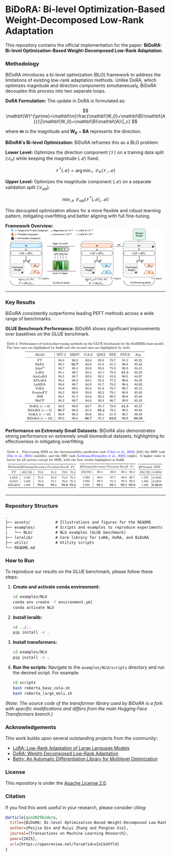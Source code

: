 # BiDoRA: Bi-level Optimization-Based Weight-Decomposed Low-Rank Adaptation

This repository contains the official implementation for the paper: **BiDoRA: Bi-level Optimization-Based Weight-Decomposed Low-Rank Adaptation**.


### Methodology

BiDoRA introduces a bi-level optimization (BLO) framework to address the limitations of existing low-rank adaptation methods. Unlike DoRA, which optimizes magnitude and direction components simultaneously, BiDoRA decouples this process into two separate loops.

**DoRA Formulation:**
The update in DoRA is formulated as:

$$
\mathbf{W}^{\prime}=\mathbf{m}\frac{\mathbf{W_0}+\mathbf{B}\mathbf{A}}{\|\mathbf{W_0}+\mathbf{B}\mathbf{A}\|_c}
$$

where $\mathbf{m}$ is the magnitude and $\mathbf{W_0}+\mathbf{B}\mathbf{A}$ represents the direction.

**BiDoRA's Bi-level Optimization:**
BiDoRA reframes this as a BLO problem:

**Lower Level:** Optimizes the direction component ($\mathcal{V}$) on a training data split ($\mathcal{D}_{tr}$) while keeping the magnitude ($\mathcal{M}$) fixed.

$$
\mathcal{V}^*(\mathcal{M})=\arg\min_{\mathcal{V}}\:\mathcal{L}_{tr}(\mathcal{V},\mathcal{M})
$$


**Upper Level:** Optimizes the magnitude component ($\mathcal{M}$) on a separate validation split ($\mathcal{D}_{val}$).

$$
\min_{\mathcal{M}}\:\mathcal{L}_{val}(\mathcal{V}^*(\mathcal{M}),\mathcal{M})
$$

This decoupled optimization allows for a more flexible and robust learning pattern, mitigating overfitting and better aligning with full fine-tuning.

**Framework Overview:**
![BiDoRA Overview](assets/chart.png)

---

### Key Results

BiDoRA consistently outperforms leading PEFT methods across a wide range of benchmarks.

**GLUE Benchmark Performance:**
BiDoRA shows significant improvements over baselines on the GLUE benchmark.

![GLUE Benchmark Results](assets/table2.png)

**Performance on Extremely Small Datasets:**
BiDoRA also demonstrates strong performance on extremely small biomedical datasets, highlighting its effectiveness in mitigating overfitting.

![Small Dataset Results](assets/table4.png)

---

### Repository Structure

```
.
├── assets/           # Illustrations and figures for the README
├── examples/         # Scripts and examples to reproduce experiments
│   └── NLU/          # NLU examples (GLUE benchmark)
├── loralib/          # Core library for LoRA, DoRA, and BiDoRA
├── utils/            # Utility scripts
└── README.md
```

### How to Run

To reproduce our results on the GLUE benchmark, please follow these steps:

1.  **Create and activate conda environment:**
    ```bash
    cd examples/NLU
    conda env create -f environment.yml
    conda activate NLU
    ```

2.  **Install loralib:**
    ```bash
    cd ../..
    pip install -e .
    ```

3.  **Install transformers:**
    ```bash
    cd examples/NLU
    pip install -e .
    ```

4.  **Run the scripts:**
    Navigate to the `examples/NLU/scripts` directory and run the desired script. For example:
    ```bash
    cd scripts
    bash roberta_base_cola.sh
    bash roberta_large_mnli.sh
    ```

*(Note: The source code of the transformer library used by BiDoRA is a fork with specific modifications and differs from the main Hugging Face Transformers branch.)*

### Acknowledgements

This work builds upon several outstanding projects from the community:
- [LoRA: Low-Rank Adaptation of Large Language Models](https://github.com/microsoft/LoRA)
- [DoRA: Weight-Decomposed Low-Rank Adaptation](https://github.com/NVlabs/DoRA)
- [Betty: An Automatic Differentiation Library for Multilevel Optimization](https://github.com/leopard-ai/betty)

### License
This repository is under the [Apache License 2.0](LICENSE.md).

### Citation

If you find this work useful in your research, please consider citing:

```bibtex
@article{qin2025bidora,
  title={BiDoRA: Bi-level Optimization-Based Weight-Decomposed Low-Rank Adaptation},
  author={Peijia Qin and Ruiyi Zhang and Pengtao Xie},
  journal={Transactions on Machine Learning Research},
  year={2025},
  url={https://openreview.net/forum?id=v2xCm3VYl4}
}
